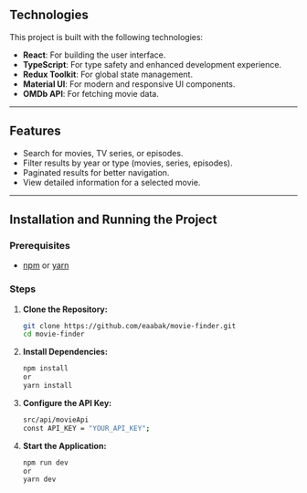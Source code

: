 ## Technologies

This project is built with the following technologies:

- **React**: For building the user interface.
- **TypeScript**: For type safety and enhanced development experience.
- **Redux Toolkit**: For global state management.
- **Material UI**: For modern and responsive UI components.
- **OMDb API**: For fetching movie data.

---

## Features

-  Search for movies, TV series, or episodes.
-  Filter results by year or type (movies, series, episodes).
-  Paginated results for better navigation.
-  View detailed information for a selected movie.

---

## Installation and Running the Project

### Prerequisites

- [npm](https://www.npmjs.com/) or [yarn](https://yarnpkg.com/)

### Steps

1. **Clone the Repository:**
   ```bash
   git clone https://github.com/eaabak/movie-finder.git
   cd movie-finder

2. **Install Dependencies:**
   ```bash
   npm install
   or 
   yarn install

3. **Configure the API Key:**
   ```bash
   src/api/movieApi
   const API_KEY = "YOUR_API_KEY";


4. **Start the Application:**
   ```bash
   npm run dev
   or 
   yarn dev
